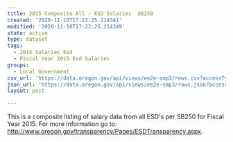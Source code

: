 ```yaml
---
title: 2015 Composite All - ESD Salaries  SB250
created: '2020-11-10T17:22:25.214341'
modified: '2020-11-10T17:22:25.214349'
state: active
type: dataset
tags:
  - 2015 Salaries Esd
  - Fiscal Year 2015 Esd Salaries
groups:
  - Local Government
csv_url: 'https://data.oregon.gov/api/views/ee2e-smp3/rows.csv?accessType=DOWNLOAD'
json_url: 'https://data.oregon.gov/api/views/ee2e-smp3/rows.json?accessType=DOWNLOAD'
layout: post

---
```

This is a composite listing of salary data from all ESD's per SB250 for Fiscal Year 2015. For more information go to: http://www.oregon.gov/transparency/Pages/ESDTransparency.aspx.
